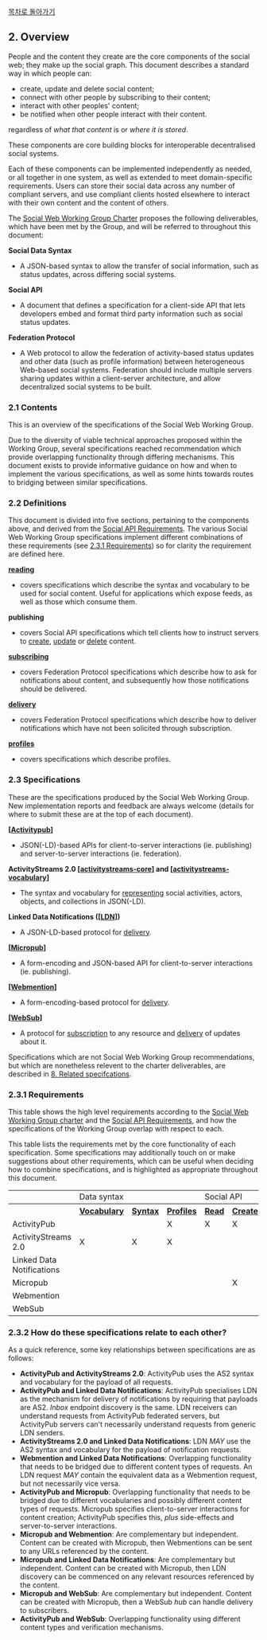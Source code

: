 [목차로 돌아가기](SocialWebProtocolsContents.md)

## 2. Overview

People and the content they create are the core components of the social web; they make up the social graph. This document describes a standard way in which people can:

- create, update and delete social content;
- connect with other people by subscribing to their content;
- interact with other peoples' content;
- be notified when other people interact with their content.

regardless of _what that content_ is or _where it is stored_.

These components are core building blocks for interoperable decentralised social systems.

Each of these components can be implemented independently as needed, or all together in one system, as well as extended to meet domain-specific requirements. Users can store their social data across any number of compliant servers, and use compliant clients hosted elsewhere to interact with their own content and the content of others.

The [Social Web Working Group Charter](https://www.w3.org/2013/socialweb/social-wg-charter) proposes the following deliverables, which have been met by the Group, and will be referred to throughout this document:

**Social Data Syntax**

- A JSON-based syntax to allow the transfer of social information, such as status updates, across differing social systems.

**Social API**

- A document that defines a specification for a client-side API that lets developers embed and format third party information such as social status updates.

**Federation Protocol**

- A Web protocol to allow the federation of activity-based status updates and other data (such as profile information) between heterogeneous Web-based social systems. Federation should include multiple servers sharing updates within a client-server architecture, and allow decentralized social systems to be built.

### 2.1 Contents

This is an overview of the specifications of the Social Web Working Group.

Due to the diversity of viable technical approaches proposed within the Working Group, several specifications reached recommendation which provide overlapping functionality through differing mechanisms. This document exists to provide informative guidance on how and when to implement the various specifications, as well as some hints towards routes to bridging between similar specifications.

### 2.2 Definitions

This document is divided into five sections, pertaining to the components above, and derived from the [Social API Requirements](https://www.w3.org/wiki/Socialwg/Social_API/Requirements). The various Social Web Working Group specifications implement different combinations of these requirements (see [2.3.1 Requirements](https://www.w3.org/TR/social-web-protocols/#requirements)) so for clarity the requirement are defined here.

**[reading](https://www.w3.org/TR/social-web-protocols/#reading)**

- covers specifications which describe the syntax and vocabulary to be used for social content. Useful for applications which expose feeds, as well as those which consume them.

**publishing**

- covers Social API specifications which tell clients how to instruct servers to [create](https://www.w3.org/TR/social-web-protocols/#publishing), [update](https://www.w3.org/TR/social-web-protocols/#updating) or [delete](https://www.w3.org/TR/social-web-protocols/#deleting) content.

**[subscribing](https://www.w3.org/TR/social-web-protocols/#subscribing)**

- covers Federation Protocol specifications which describe how to ask for notifications about content, and subsequently how those notifications should be delivered.

**[delivery](https://www.w3.org/TR/social-web-protocols/#delivery)**

- covers Federation Protocol specifications which describe how to deliver notifications which have not been solicited through subscription.

**[profiles](https://www.w3.org/TR/social-web-protocols/#delivery)**

- covers specifications which describe profiles.

### 2.3 Specifications

These are the specifications produced by the Social Web Working Group. New implementation reports and feedback are always welcome (details for where to submit these are at the top of each document).

**[[Activitypub](https://www.w3.org/TR/social-web-protocols/#bib-Activitypub)]**

- JSON(-LD)-based APIs for client-to-server interactions (ie. publishing) and server-to-server interactions (ie. federation).

**ActivityStreams 2.0 [[activitystreams-core](https://www.w3.org/TR/social-web-protocols/#bib-activitystreams-core)] and [[activitystreams-vocabulary](https://www.w3.org/TR/social-web-protocols/#bib-activitystreams-vocabulary)]**

- The syntax and vocabulary for [representing](https://www.w3.org/TR/social-web-protocols/#reading) social activities, actors, objects, and collections in JSON(-LD).

**Linked Data Notifications ([[LDN](https://www.w3.org/TR/social-web-protocols/#bib-LDN)])**

- A JSON-LD-based protocol for [delivery](https://www.w3.org/TR/social-web-protocols/#delivery).

**[[Micropub](https://www.w3.org/TR/social-web-protocols/#bib-Micropub)]**

- A form-encoding and JSON-based API for client-to-server interactions (ie. publishing).

**[[Webmention](https://www.w3.org/TR/social-web-protocols/#bib-Webmention)]**

- A form-encoding-based protocol for [delivery](https://www.w3.org/TR/social-web-protocols/#delivery).

**[[WebSub](https://www.w3.org/TR/social-web-protocols/#bib-WebSub)]**

- A protocol for [subscription](https://www.w3.org/TR/social-web-protocols/#subscribing) to any resource and [delivery](https://www.w3.org/TR/social-web-protocols/#delivery) of updates about it.

Specifications which are not Social Web Working Group recommendations, but which are nonetheless relevent to the charter deliverables, are described in [8. Related specifcations](https://www.w3.org/TR/social-web-protocols/#related-specs).

### 2.3.1 Requirements

This table shows the high level requirements according to the [Social Web Working Group charter](https://www.w3.org/2013/socialweb/social-wg-charter.html) and the [Social API Requirements](https://www.w3.org/wiki/Socialwg/Social_API/Requirements), and how the specifications of the Working Group overlap with respect to each.

This table lists the requirements met by the core functionality of each specification. Some specifications may additionally touch on or make suggestions about other requirements, which can be useful when deciding how to combine specifications, and is highlighted as appropriate throughout this document.

<table class="th90">
    <tbody>
        <tr>
            <td></td>
            <td colspan="3">Data syntax</td>
            <td colspan="4">Social API</td>
            <td colspan="2">Federation Protocol</td>
            <td></td>
        </tr>
        <tr>
            <th></th>
            <th><a href="#content-representation">Vocabulary</a></th>
            <th><a href="#content-representation">Syntax</a></th>
            <th><a href="#profiles">Profiles</a></th>
            <th><a href="#reading">Read</a></th>
            <th><a href="#publishing">Create</a></th>
            <th><a href="#updating">Update</a></th>
            <th><a href="#deleting">Delete</a></th>
            <th><a href="#subscribing">Subscription</a></th>
            <th><a href="#delivery">Delivery</a></th>
        </tr>
        <tr>
            <td style="text-align:left;">ActivityPub</td>
            <td></td>
            <td></td>
            <td>X</td>
            <td>X</td>
            <td>X</td>
            <td>X</td>
            <td>X</td>
            <td>X</td>
            <td>X</td>
        </tr>
        <tr>
            <td style="text-align:left;">ActivityStreams 2.0</td>
            <td>X</td>
            <td>X</td>
            <td>X</td>
            <td></td>
            <td></td>
            <td></td>
            <td></td>
            <td></td>
            <td></td>
        </tr>
        <tr>
            <td style="text-align:left;">Linked Data Notifications</td>
            <td></td>
            <td></td>
            <td></td>
            <td></td>
            <td></td>
            <td></td>
            <td></td>
            <td></td>
            <td>X</td>
        </tr>
        <tr>
            <td style="text-align:left;">Micropub</td>
            <td></td>
            <td></td>
            <td></td>
            <td></td>
            <td>X</td>
            <td>X</td>
            <td>X</td>
            <td></td>
            <td></td>
        </tr>
        <tr>
            <td style="text-align:left;">Webmention</td>
            <td></td>
            <td></td>
            <td></td>
            <td></td>
            <td></td>
            <td></td>
            <td></td>
            <td></td>
            <td>X</td>
        </tr>
        <tr>
            <td style="text-align:left;">WebSub<br></td>
            <td></td>
            <td></td>
            <td></td>
            <td></td>
            <td></td>
            <td></td>
            <td></td>
            <td>X</td>
            <td></td>
        </tr>
    </tbody>
</table>

### 2.3.2 How do these specifications relate to each other?

As a quick reference, some key relationships between specifications are as follows:

- **ActivityPub and ActivityStreams 2.0**: ActivityPub uses the AS2 syntax and vocabulary for the payload of all requests.
- **ActivityPub and Linked Data Notifications**: ActivityPub specialises LDN as the mechanism for delivery of notifications by requiring that payloads are AS2. _Inbox_ endpoint discovery is the same. LDN receivers can understand requests from ActivityPub federated servers, but ActivityPub servers can't necessarily understand requests from generic LDN senders.
- **ActivityStreams 2.0 and Linked Data Notifications**: LDN *MAY* use the AS2 syntax and vocabulary for the payload of notification requests.
- **Webmention and Linked Data Notifications**: Overlapping functionality that needs to be bridged due to different content types of requests. An LDN request *MAY* contain the equivalent data as a Webmention request, but not necessarily vice versa.
- **ActivityPub and Micropub**: Overlapping functionality that needs to be bridged due to different vocabularies and possibly different content types of requests. Micropub specifies client-to-server interactions for content creation; ActivityPub specifies this, _plus_ side-effects and server-to-server interactions.
- **Micropub and Webmention**: Are complementary but independent. Content can be created with Micropub, then Webmentions can be sent to any URLs referenced by the content.
- **Micropub and Linked Data Notifications**: Are complementary but independent. Content can be created with Micropub, then LDN discovery can be commenced on any relevant resources referenced by the content.
- **Micropub and WebSub**: Are complementary but independent. Content can be created with Micropub, then a WebSub _hub_ can handle delivery to subscribers.
- **ActivityPub and WebSub**: Overlapping functionality using different content types and verification mechanisms.
